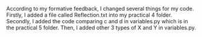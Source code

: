According to my formative feedback, I changed several things for my code.
Firstly, I added a file called Reflection.txt into my practical 4 folder.
Secondly, I added the code comparing c and d in variables.py which is in the practical 5 folder.
Then, I added other 3 types of X and Y in variables.py.
